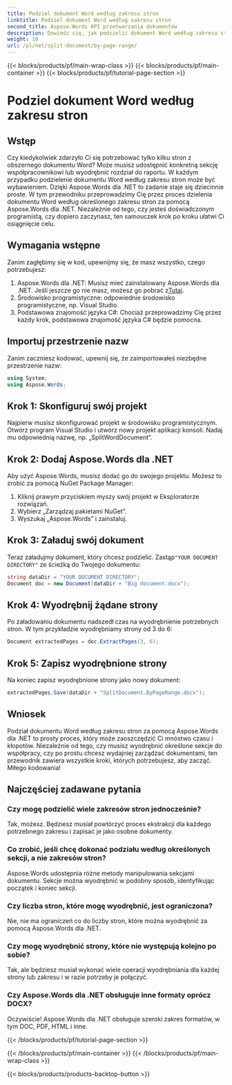 ```yaml
---
title: Podziel dokument Word według zakresu stron
linktitle: Podziel dokument Word według zakresu stron
second_title: Aspose.Words API przetwarzania dokumentów
description: Dowiedz się, jak podzielić dokument Word według zakresu stron za pomocą Aspose.Words dla .NET dzięki naszemu szczegółowemu przewodnikowi krok po kroku. Idealne dla programistów.
weight: 10
url: /pl/net/split-document/by-page-range/
---
```


{{< blocks/products/pf/main-wrap-class >}}
{{< blocks/products/pf/main-container >}}
{{< blocks/products/pf/tutorial-page-section >}}

# Podziel dokument Word według zakresu stron

## Wstęp

Czy kiedykolwiek zdarzyło Ci się potrzebować tylko kilku stron z obszernego dokumentu Word? Może musisz udostępnić konkretną sekcję współpracownikowi lub wyodrębnić rozdział do raportu. W każdym przypadku podzielenie dokumentu Word według zakresu stron może być wybawieniem. Dzięki Aspose.Words dla .NET to zadanie staje się dziecinnie proste. W tym przewodniku przeprowadzimy Cię przez proces dzielenia dokumentu Word według określonego zakresu stron za pomocą Aspose.Words dla .NET. Niezależnie od tego, czy jesteś doświadczonym programistą, czy dopiero zaczynasz, ten samouczek krok po kroku ułatwi Ci osiągnięcie celu.

## Wymagania wstępne

Zanim zagłębimy się w kod, upewnijmy się, że masz wszystko, czego potrzebujesz:

1.  Aspose.Words dla .NET: Musisz mieć zainstalowany Aspose.Words dla .NET. Jeśli jeszcze go nie masz, możesz go pobrać z[Tutaj](https://releases.aspose.com/words/net/).
2. Środowisko programistyczne: odpowiednie środowisko programistyczne, np. Visual Studio.
3. Podstawowa znajomość języka C#: Chociaż przeprowadzimy Cię przez każdy krok, podstawowa znajomość języka C# będzie pomocna.

## Importuj przestrzenie nazw

Zanim zaczniesz kodować, upewnij się, że zaimportowałeś niezbędne przestrzenie nazw:

```csharp
using System;
using Aspose.Words;
```

## Krok 1: Skonfiguruj swój projekt

Najpierw musisz skonfigurować projekt w środowisku programistycznym. Otwórz program Visual Studio i utwórz nowy projekt aplikacji konsoli. Nadaj mu odpowiednią nazwę, np. „SplitWordDocument”.

## Krok 2: Dodaj Aspose.Words dla .NET

Aby użyć Aspose.Words, musisz dodać go do swojego projektu. Możesz to zrobić za pomocą NuGet Package Manager:

1. Kliknij prawym przyciskiem myszy swój projekt w Eksploratorze rozwiązań.
2. Wybierz „Zarządzaj pakietami NuGet”.
3. Wyszukaj „Aspose.Words” i zainstaluj.

## Krok 3: Załaduj swój dokument

 Teraz załadujmy dokument, który chcesz podzielić. Zastąp`"YOUR DOCUMENT DIRECTORY"` ze ścieżką do Twojego dokumentu:

```csharp
string dataDir = "YOUR DOCUMENT DIRECTORY";
Document doc = new Document(dataDir + "Big document.docx");
```

## Krok 4: Wyodrębnij żądane strony

Po załadowaniu dokumentu nadszedł czas na wyodrębnienie potrzebnych stron. W tym przykładzie wyodrębniamy strony od 3 do 6:

```csharp
Document extractedPages = doc.ExtractPages(3, 6);
```

## Krok 5: Zapisz wyodrębnione strony

Na koniec zapisz wyodrębnione strony jako nowy dokument:

```csharp
extractedPages.Save(dataDir + "SplitDocument.ByPageRange.docx");
```

## Wniosek

Podział dokumentu Word według zakresu stron za pomocą Aspose.Words dla .NET to prosty proces, który może zaoszczędzić Ci mnóstwo czasu i kłopotów. Niezależnie od tego, czy musisz wyodrębnić określone sekcje do współpracy, czy po prostu chcesz wydajniej zarządzać dokumentami, ten przewodnik zawiera wszystkie kroki, których potrzebujesz, aby zacząć. Miłego kodowania!

## Najczęściej zadawane pytania

### Czy mogę podzielić wiele zakresów stron jednocześnie?

Tak, możesz. Będziesz musiał powtórzyć proces ekstrakcji dla każdego potrzebnego zakresu i zapisać je jako osobne dokumenty.

### Co zrobić, jeśli chcę dokonać podziału według określonych sekcji, a nie zakresów stron?

Aspose.Words udostępnia różne metody manipulowania sekcjami dokumentu. Sekcje można wyodrębnić w podobny sposób, identyfikując początek i koniec sekcji.

### Czy liczba stron, które mogę wyodrębnić, jest ograniczona?

Nie, nie ma ograniczeń co do liczby stron, które można wyodrębnić za pomocą Aspose.Words dla .NET.

### Czy mogę wyodrębnić strony, które nie występują kolejno po sobie?

Tak, ale będziesz musiał wykonać wiele operacji wyodrębniania dla każdej strony lub zakresu i w razie potrzeby je połączyć.

### Czy Aspose.Words dla .NET obsługuje inne formaty oprócz DOCX?

Oczywiście! Aspose.Words dla .NET obsługuje szeroki zakres formatów, w tym DOC, PDF, HTML i inne.

{{< /blocks/products/pf/tutorial-page-section >}}

{{< /blocks/products/pf/main-container >}}
{{< /blocks/products/pf/main-wrap-class >}}

{{< blocks/products/products-backtop-button >}}
